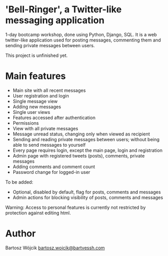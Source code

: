 # 'Bell-Ringer', a Twitter-like messaging application
1-day bootcamp workshop, done using Python, Django, SQL. It is a web twitter-like application used for posting messages, commenting them and sending private messages between users.

This project is unfinished yet.

# Main features
* Main site with all recent messages
* User registration and login
* Single message view
* Adding new messages
* Single user views
* Features accessed after authentication
* Permissions
* View with all private messages
* Message unread status, changing only when viewed as recipient
* Sending and reading private messages between users; without being able to send messages to yourself
* Every page requires login, except the main page, login and registration
* Admin page with registered tweets (posts), comments, private messages
* Adding comments and comment count
* Password change for logged-in user

To be added:
* Optional, disabled by default, flag for posts, comments and messages
* Admin actions for blocking visibility of posts, comments and messages

Warning: Access to personal features is currently not restricted by protection against editing html.

# Author
Bartosz Wójcik
bartosz.wojcik@bartvessh.com
